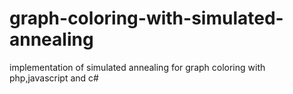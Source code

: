 # graph-coloring-with-simulated-annealing
implementation of simulated annealing for graph coloring with php,javascript and c#

